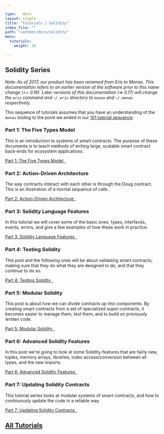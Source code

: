 ```yaml
---

type:   docs
layout: single
title: "Tutorials | Solidity"
index_file: ""
path: "content/docs/solidity"
menu:
  tutorials:
    weight: 10

---
```


## Solidity Series

<div class="note">
	<em>Note: As of 2017, our product has been renamed from Eris to Monax. This documentation refers to an earlier version of the software prior to this name change (<= 0.16). Later versions of this documentation (=> 0.17) will change the <code>eris</code> command and <code>~/.eris</code> directory to <code>monax</code> and <code>~/.monax</code> respectively.</em>
</div>

This sequence of tutorials assumes that you have an understanding of the `monax` tooling to the point we ended in our [101 tutorial sequence](/docs/getting-started/).


### Part 1: The Five Types Model

This is an introduction to systems of smart contracts. The purpose of these documents is to teach methods of writing large, scalable smart contract back-ends for ecosystem applications.

[Part 1: The Five Types Model &nbsp;<i class="fa fa-chevron-circle-right" aria-hidden="true"></i>](/docs/solidity/solidity_1_the_five_types_model)


### Part 2: Action-Driven Architecture

The way contracts interact with each other is through the Doug contract. This is an illustration of a normal sequence of calls.

[Part 2: Action-Driven Architecture &nbsp;<i class="fa fa-chevron-circle-right" aria-hidden="true"></i>](/docs/solidity/solidity_2_action_driven_architecture)


### Part 3: Solidity Language Features

In this tutorial we will cover some of the basic ones, types, interfaces, events, errors, and give a few examples of how these work in practice.

[Part 3: Solidity Language Features &nbsp;<i class="fa fa-chevron-circle-right" aria-hidden="true"></i>](/docs/solidity/solidity_3_solidity_language_features)


### Part 4: Testing Solidity

This post and the following ones will be about validating smart contracts; making sure that they do what they are designed to do, and that they continue to do so.

[Part 4: Testing Solidity &nbsp;<i class="fa fa-chevron-circle-right" aria-hidden="true"></i>](/docs/solidity/solidity_4_testing_solidity)


### Part 5: Modular Solidity

This post is about how we can divide contracts up into components. By creating smart contracts from a set of specialized super-contracts, it becomes easier to manage them, test them, and to build on previously written code.

[Part 5: Modular Solidity &nbsp;<i class="fa fa-chevron-circle-right" aria-hidden="true"></i>](/docs/solidity/solidity_5_modular_solidity)


### Part 6: Advanced Solidity Features

In this post we're going to look at some Solidity-features that are fairly new, tuples, memory arrays, libraries, index access/conversion between all types, and the new imports.

[Part 6: Advanced Solidity Features &nbsp;<i class="fa fa-chevron-circle-right" aria-hidden="true"></i>](/docs/solidity/solidity_6_advanced_solidity_features)


### Part 7: Updating Solidity Contracts

This tutorial series looks at modular systems of smart-contracts, and how to continuously update the code in a reliable way.

[Part 7: Updating Solidity Contracts &nbsp;<i class="fa fa-chevron-circle-right" aria-hidden="true"></i>](/docs/solidity/solidity_7_updating_solidity_contracts)



## [<i class="fa fa-chevron-circle-left" aria-hidden="true"></i> All Tutorials](/docs/)


